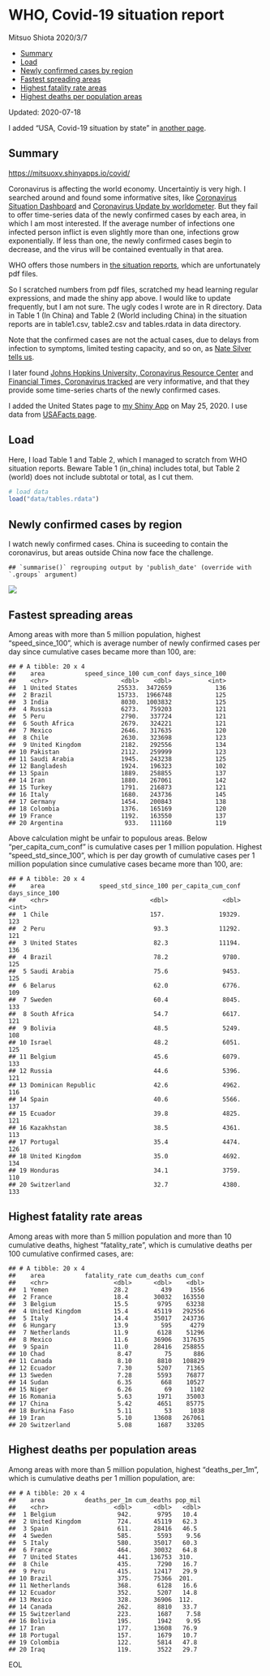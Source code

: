 WHO, Covid-19 situation report
================
Mitsuo Shiota
2020/3/7

  - [Summary](#summary)
  - [Load](#load)
  - [Newly confirmed cases by region](#newly-confirmed-cases-by-region)
  - [Fastest spreading areas](#fastest-spreading-areas)
  - [Highest fatality rate areas](#highest-fatality-rate-areas)
  - [Highest deaths per population
    areas](#highest-deaths-per-population-areas)

Updated: 2020-07-18

I added “USA, Covid-19 situation by state” in [another page](USA.md).

## Summary

<https://mitsuoxv.shinyapps.io/covid/>

Coronavirus is affecting the world economy. Uncertaintiy is very high. I
searched around and found some informative sites, like [Coronavirus
Situation
Dashboard](https://who.maps.arcgis.com/apps/opsdashboard/index.html#/c88e37cfc43b4ed3baf977d77e4a0667)
and [Coronavirus Update by
worldometer](https://www.worldometers.info/coronavirus/). But they fail
to offer time-series data of the newly confirmed cases by each area, in
which I am most interested. If the average number of infections one
infected person inflict is even slightly more than one, infections grow
exponentially. If less than one, the newly confirmed cases begin to
decrease, and the virus will be contained eventually in that area.

WHO offers those numbers in [the situation
reports](https://www.who.int/emergencies/diseases/novel-coronavirus-2019/situation-reports/),
which are unfortunately pdf files.

So I scratched numbers from pdf files, scratched my head learning
regular expressions, and made the shiny app above. I would like to
update frequently, but I am not sure. The ugly codes I wrote are in R
directory. Data in Table 1 (In China) and Table 2 (World including
China) in the situation reports are in table1.csv, table2.csv and
tables.rdata in data directory.

Note that the confirmed cases are not the actual cases, due to delays
from infection to symptoms, limited testing capacity, and so on, as
[Nate Silver tells
us](https://fivethirtyeight.com/features/coronavirus-case-counts-are-meaningless/).

I later found [Johns Hopkins University, Coronavirus Resource
Center](https://coronavirus.jhu.edu/) and [Financial Times, Coronavirus
tracked](https://www.ft.com/content/a26fbf7e-48f8-11ea-aeb3-955839e06441)
are very informative, and that they provide some time-series charts of
the newly confirmed cases.

I added the United States page to [my Shiny
App](https://mitsuoxv.shinyapps.io/covid/) on May 25, 2020. I use data
from [USAFacts
page](https://usafacts.org/visualizations/coronavirus-covid-19-spread-map/).

## Load

Here, I load Table 1 and Table 2, which I managed to scratch from WHO
situation reports. Beware Table 1 (in\_china) includes total, but Table
2 (world) does not include subtotal or total, as I cut them.

``` r
# load data
load("data/tables.rdata")
```

## Newly confirmed cases by region

I watch newly confirmed cases. China is suceeding to contain the
coronavirus, but areas outside China now face the challenge.

    ## `summarise()` regrouping output by 'publish_date' (override with `.groups` argument)

![](README_files/figure-gfm/chart-1.png)<!-- -->

## Fastest spreading areas

Among areas with more than 5 million population, highest
“speed\_since\_100”, which is average number of newly confirmed cases
per day since cumulative cases became more than 100, are:

    ## # A tibble: 20 x 4
    ##    area           speed_since_100 cum_conf days_since_100
    ##    <chr>                    <dbl>    <dbl>          <int>
    ##  1 United States           25533.  3472659            136
    ##  2 Brazil                  15733.  1966748            125
    ##  3 India                    8030.  1003832            125
    ##  4 Russia                   6273.   759203            121
    ##  5 Peru                     2790.   337724            121
    ##  6 South Africa             2679.   324221            121
    ##  7 Mexico                   2646.   317635            120
    ##  8 Chile                    2630.   323698            123
    ##  9 United Kingdom           2182.   292556            134
    ## 10 Pakistan                 2112.   259999            123
    ## 11 Saudi Arabia             1945.   243238            125
    ## 12 Bangladesh               1924.   196323            102
    ## 13 Spain                    1889.   258855            137
    ## 14 Iran                     1880.   267061            142
    ## 15 Turkey                   1791.   216873            121
    ## 16 Italy                    1680.   243736            145
    ## 17 Germany                  1454.   200843            138
    ## 18 Colombia                 1376.   165169            120
    ## 19 France                   1192.   163550            137
    ## 20 Argentina                 933.   111160            119

Above calculation might be unfair to populous areas. Below
“per\_capita\_cum\_conf” is cumulative cases per 1 million population.
Highest “speed\_std\_since\_100”, which is per day growth of cumulative
cases per 1 million population since cumulative cases became more than
100, are:

    ## # A tibble: 20 x 4
    ##    area               speed_std_since_100 per_capita_cum_conf days_since_100
    ##    <chr>                            <dbl>               <dbl>          <int>
    ##  1 Chile                            157.               19329.            123
    ##  2 Peru                              93.3              11292.            121
    ##  3 United States                     82.3              11194.            136
    ##  4 Brazil                            78.2               9780.            125
    ##  5 Saudi Arabia                      75.6               9453.            125
    ##  6 Belarus                           62.0               6776.            109
    ##  7 Sweden                            60.4               8045.            133
    ##  8 South Africa                      54.7               6617.            121
    ##  9 Bolivia                           48.5               5249.            108
    ## 10 Israel                            48.2               6051.            125
    ## 11 Belgium                           45.6               6079.            133
    ## 12 Russia                            44.6               5396.            121
    ## 13 Dominican Republic                42.6               4962.            116
    ## 14 Spain                             40.6               5566.            137
    ## 15 Ecuador                           39.8               4825.            121
    ## 16 Kazakhstan                        38.5               4361.            113
    ## 17 Portugal                          35.4               4474.            126
    ## 18 United Kingdom                    35.0               4692.            134
    ## 19 Honduras                          34.1               3759.            110
    ## 20 Switzerland                       32.7               4380.            133

## Highest fatality rate areas

Among areas with more than 5 million population and more than 10
cumulative deaths, highest “fatality\_rate”, which is cumulative deaths
per 100 cumulative confirmed cases, are:

    ## # A tibble: 20 x 4
    ##    area           fatality_rate cum_deaths cum_conf
    ##    <chr>                  <dbl>      <dbl>    <dbl>
    ##  1 Yemen                  28.2         439     1556
    ##  2 France                 18.4       30032   163550
    ##  3 Belgium                15.5        9795    63238
    ##  4 United Kingdom         15.4       45119   292556
    ##  5 Italy                  14.4       35017   243736
    ##  6 Hungary                13.9         595     4279
    ##  7 Netherlands            11.9        6128    51296
    ##  8 Mexico                 11.6       36906   317635
    ##  9 Spain                  11.0       28416   258855
    ## 10 Chad                    8.47         75      886
    ## 11 Canada                  8.10       8810   108829
    ## 12 Ecuador                 7.30       5207    71365
    ## 13 Sweden                  7.28       5593    76877
    ## 14 Sudan                   6.35        668    10527
    ## 15 Niger                   6.26         69     1102
    ## 16 Romania                 5.63       1971    35003
    ## 17 China                   5.42       4651    85775
    ## 18 Burkina Faso            5.11         53     1038
    ## 19 Iran                    5.10      13608   267061
    ## 20 Switzerland             5.08       1687    33205

## Highest deaths per population areas

Among areas with more than 5 million population, highest
“deaths\_per\_1m”, which is cumulative deaths per 1 million
population, are:

    ## # A tibble: 20 x 4
    ##    area           deaths_per_1m cum_deaths pop_mil
    ##    <chr>                  <dbl>      <dbl>   <dbl>
    ##  1 Belgium                 942.       9795   10.4 
    ##  2 United Kingdom          724.      45119   62.3 
    ##  3 Spain                   611.      28416   46.5 
    ##  4 Sweden                  585.       5593    9.56
    ##  5 Italy                   580.      35017   60.3 
    ##  6 France                  464.      30032   64.8 
    ##  7 United States           441.     136753  310.  
    ##  8 Chile                   435.       7290   16.7 
    ##  9 Peru                    415.      12417   29.9 
    ## 10 Brazil                  375.      75366  201.  
    ## 11 Netherlands             368.       6128   16.6 
    ## 12 Ecuador                 352.       5207   14.8 
    ## 13 Mexico                  328.      36906  112.  
    ## 14 Canada                  262.       8810   33.7 
    ## 15 Switzerland             223.       1687    7.58
    ## 16 Bolivia                 195.       1942    9.95
    ## 17 Iran                    177.      13608   76.9 
    ## 18 Portugal                157.       1679   10.7 
    ## 19 Colombia                122.       5814   47.8 
    ## 20 Iraq                    119.       3522   29.7

EOL
